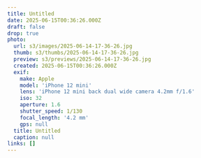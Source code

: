 ```yaml
---
title: Untitled
date: 2025-06-15T00:36:26.000Z
draft: false
drop: true
photo:
  url: s3/images/2025-06-14-17-36-26.jpg
  thumb: s3/thumbs/2025-06-14-17-36-26.jpg
  preview: s3/previews/2025-06-14-17-36-26.jpg
  created: 2025-06-15T00:36:26.000Z
  exif:
    make: Apple
    model: 'iPhone 12 mini'
    lens: 'iPhone 12 mini back dual wide camera 4.2mm f/1.6'
    iso: 32
    aperture: 1.6
    shutter_speed: 1/130
    focal_length: '4.2 mm'
    gps: null
  title: Untitled
  caption: null
links: []
---
```


